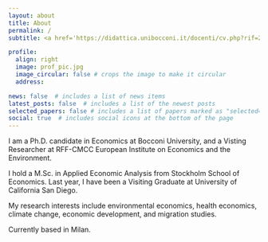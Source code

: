 ```yaml
---
layout: about
title: About
permalink: /
subtitle: <a href='https://didattica.unibocconi.it/docenti/cv.php?rif=236473'>Bocconi University - Department of Economics</a>.

profile:
  align: right
  image: prof_pic.jpg
  image_circular: false # crops the image to make it circular
  address:

news: false  # includes a list of news items
latest_posts: false  # includes a list of the newest posts
selected_papers: false # includes a list of papers marked as "selected={true}"
social: true  # includes social icons at the bottom of the page
---
```


<!-- Google tag (gtag.js) -->
<script async src="https://www.googletagmanager.com/gtag/js?id=G-V4SJYKK7D6"></script>
<script>
  window.dataLayer = window.dataLayer || [];
  function gtag(){dataLayer.push(arguments);}
  gtag('js', new Date());

  gtag('config', 'G-V4SJYKK7D6');
</script>

I am a Ph.D. candidate in Economics at Bocconi University, and a Visting Researcher at RFF-CMCC European Institute on Economics and the Environment.

I hold a M.Sc. in Applied Economic Analysis from Stockholm School of Economics. Last year, I have been a Visiting Graduate at University of California San Diego.

My research interests include environmental economics, health economics, climate change, economic development, and migration studies.



Currently based in Milan.
